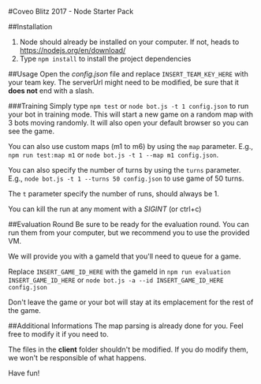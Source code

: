 #Coveo Blitz 2017 - Node Starter Pack

##Installation
1. Node should already be installed on your computer. If not, heads to https://nodejs.org/en/download/
2. Type `npm install` to install the project dependencies

##Usage
Open the *config.json* file and replace `INSERT_TEAM_KEY_HERE` with your team key. The serverUrl might need to be modified, be sure that it **does not** end with a slash.

###Training
Simply type `npm test` or `node bot.js -t 1 config.json` to run your bot in training mode. This will start a new game on a random map with 3 bots moving randomly. 
It will also open your default browser so you can see the game.

You can also use custom maps (m1 to m6) by using the `map` parameter. E.g., `npm run test:map m1` or `node bot.js -t 1 --map m1 config.json`.

You can also specify the number of turns by using the `turns` parameter. E.g., `node bot.js -t 1 --turns 50 config.json` to use game of 50 turns.

The `t` parameter specify the number of runs, should always be 1.

You can kill the run at any moment with a *SIGINT* (or ctrl+c)

##Evaluation Round
Be sure to be ready for the evaluation round. You can run them from your computer, but we recommend you to use the provided VM.

We will provide you with a gameId that you'll need to queue for a game.

Replace `INSERT_GAME_ID_HERE` with the gameId in `npm run evaluation INSERT_GAME_ID_HERE` or `node bot.js -a --id INSERT_GAME_ID_HERE config.json`

Don't leave the game or your bot will stay at its emplacement for the rest of the game.

##Additional Informations
The map parsing is already done for you. Feel free to modify it if you need to.
 
The files in the **client** folder shouldn't be modified. If you do modify them, we won't be responsible of what happens.  

Have fun!
